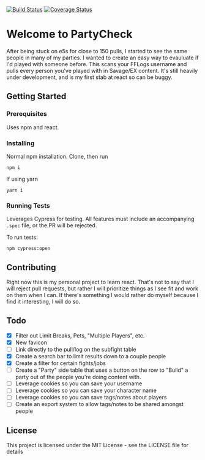 [![Build Status](https://travis-ci.com/ChangedNameTo/PartyCheck.svg?branch=master)](https://travis-ci.com/ChangedNameTo/PartyCheck) [![Coverage Status](https://coveralls.io/repos/github/ChangedNameTo/PartyCheck/badge.svg?branch=master)](https://coveralls.io/github/ChangedNameTo/PartyCheck?branch=master)

# Welcome to PartyCheck

After being stuck on e5s for close to 150 pulls, I started to see the same people in many of my parties. I wanted to create an easy way to evauluate if I'd played with someone before. This scans your FFLogs username and pulls every person you've played with in Savage/EX content. It's still heavily under development, and is my first stab at react so can be buggy.

## Getting Started

### Prerequisites

Uses npm and react.

### Installing
Normal npm installation. Clone, then run 

`npm i`

If using yarn 

`yarn i`

### Running Tests
Leverages Cypress for testing. All features must include an accompanying `.spec` file, or the PR will be rejected.

To run tests:

`npm cypress:open`

## Contributing
Right now this is my personal project to learn react. That's not to say that I will reject pull requests, but rather I will prioritize things as I see fit and work on them when I can. If there's something I would rather do myself because I find it interesting, I will do so.

## Todo

- [x] Filter out Limit Breaks, Pets, "Multiple Players", etc.
- [x] New favicon
- [ ] Link directly to the pull/log on the subfight table
- [x] Create a search bar to limit results down to a couple people
- [x] Create a filter for certain fights/jobs
- [ ] Create a "Party" side table that uses a button on the row to "Build" a party out of the people you're doing content with.
- [ ] Leverage cookies so you can save your username
- [ ] Leverage cookies so you can save your character name
- [ ] Leverage cookies so you can save tags/notes about players
- [ ] Create an export system to allow tags/notes to be shared amongst people

## License

This project is licensed under the MIT License - see the LICENSE file for details
